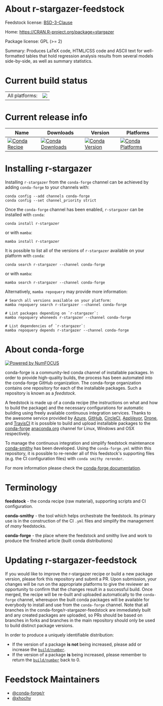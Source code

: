 About r-stargazer-feedstock
===========================

Feedstock license: [BSD-3-Clause](https://github.com/conda-forge/r-stargazer-feedstock/blob/main/LICENSE.txt)

Home: https://CRAN.R-project.org/package=stargazer

Package license: GPL (>= 2)

Summary: Produces LaTeX code, HTML/CSS code and ASCII text for well-formatted tables that hold  regression analysis results from several models side-by-side, as well as summary statistics.

Current build status
====================


<table><tr><td>All platforms:</td>
    <td>
      <a href="https://dev.azure.com/conda-forge/feedstock-builds/_build/latest?definitionId=7218&branchName=main">
        <img src="https://dev.azure.com/conda-forge/feedstock-builds/_apis/build/status/r-stargazer-feedstock?branchName=main">
      </a>
    </td>
  </tr>
</table>

Current release info
====================

| Name | Downloads | Version | Platforms |
| --- | --- | --- | --- |
| [![Conda Recipe](https://img.shields.io/badge/recipe-r--stargazer-green.svg)](https://anaconda.org/conda-forge/r-stargazer) | [![Conda Downloads](https://img.shields.io/conda/dn/conda-forge/r-stargazer.svg)](https://anaconda.org/conda-forge/r-stargazer) | [![Conda Version](https://img.shields.io/conda/vn/conda-forge/r-stargazer.svg)](https://anaconda.org/conda-forge/r-stargazer) | [![Conda Platforms](https://img.shields.io/conda/pn/conda-forge/r-stargazer.svg)](https://anaconda.org/conda-forge/r-stargazer) |

Installing r-stargazer
======================

Installing `r-stargazer` from the `conda-forge` channel can be achieved by adding `conda-forge` to your channels with:

```
conda config --add channels conda-forge
conda config --set channel_priority strict
```

Once the `conda-forge` channel has been enabled, `r-stargazer` can be installed with `conda`:

```
conda install r-stargazer
```

or with `mamba`:

```
mamba install r-stargazer
```

It is possible to list all of the versions of `r-stargazer` available on your platform with `conda`:

```
conda search r-stargazer --channel conda-forge
```

or with `mamba`:

```
mamba search r-stargazer --channel conda-forge
```

Alternatively, `mamba repoquery` may provide more information:

```
# Search all versions available on your platform:
mamba repoquery search r-stargazer --channel conda-forge

# List packages depending on `r-stargazer`:
mamba repoquery whoneeds r-stargazer --channel conda-forge

# List dependencies of `r-stargazer`:
mamba repoquery depends r-stargazer --channel conda-forge
```


About conda-forge
=================

[![Powered by
NumFOCUS](https://img.shields.io/badge/powered%20by-NumFOCUS-orange.svg?style=flat&colorA=E1523D&colorB=007D8A)](https://numfocus.org)

conda-forge is a community-led conda channel of installable packages.
In order to provide high-quality builds, the process has been automated into the
conda-forge GitHub organization. The conda-forge organization contains one repository
for each of the installable packages. Such a repository is known as a *feedstock*.

A feedstock is made up of a conda recipe (the instructions on what and how to build
the package) and the necessary configurations for automatic building using freely
available continuous integration services. Thanks to the awesome service provided by
[Azure](https://azure.microsoft.com/en-us/services/devops/), [GitHub](https://github.com/),
[CircleCI](https://circleci.com/), [AppVeyor](https://www.appveyor.com/),
[Drone](https://cloud.drone.io/welcome), and [TravisCI](https://travis-ci.com/)
it is possible to build and upload installable packages to the
[conda-forge](https://anaconda.org/conda-forge) [anaconda.org](https://anaconda.org/)
channel for Linux, Windows and OSX respectively.

To manage the continuous integration and simplify feedstock maintenance
[conda-smithy](https://github.com/conda-forge/conda-smithy) has been developed.
Using the ``conda-forge.yml`` within this repository, it is possible to re-render all of
this feedstock's supporting files (e.g. the CI configuration files) with ``conda smithy rerender``.

For more information please check the [conda-forge documentation](https://conda-forge.org/docs/).

Terminology
===========

**feedstock** - the conda recipe (raw material), supporting scripts and CI configuration.

**conda-smithy** - the tool which helps orchestrate the feedstock.
                   Its primary use is in the construction of the CI ``.yml`` files
                   and simplify the management of *many* feedstocks.

**conda-forge** - the place where the feedstock and smithy live and work to
                  produce the finished article (built conda distributions)


Updating r-stargazer-feedstock
==============================

If you would like to improve the r-stargazer recipe or build a new
package version, please fork this repository and submit a PR. Upon submission,
your changes will be run on the appropriate platforms to give the reviewer an
opportunity to confirm that the changes result in a successful build. Once
merged, the recipe will be re-built and uploaded automatically to the
`conda-forge` channel, whereupon the built conda packages will be available for
everybody to install and use from the `conda-forge` channel.
Note that all branches in the conda-forge/r-stargazer-feedstock are
immediately built and any created packages are uploaded, so PRs should be based
on branches in forks and branches in the main repository should only be used to
build distinct package versions.

In order to produce a uniquely identifiable distribution:
 * If the version of a package **is not** being increased, please add or increase
   the [``build/number``](https://docs.conda.io/projects/conda-build/en/latest/resources/define-metadata.html#build-number-and-string).
 * If the version of a package **is** being increased, please remember to return
   the [``build/number``](https://docs.conda.io/projects/conda-build/en/latest/resources/define-metadata.html#build-number-and-string)
   back to 0.

Feedstock Maintainers
=====================

* [@conda-forge/r](https://github.com/conda-forge/r/)
* [@xhochy](https://github.com/xhochy/)

